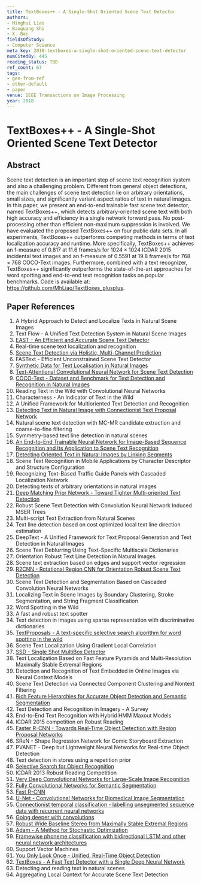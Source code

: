 ```yaml
---
title: TextBoxes++ - A Single-Shot Oriented Scene Text Detector
authors:
- Minghui Liao
- Baoguang Shi
- X. Bai
fieldsOfStudy:
- Computer Science
meta_key: 2018-textboxes-a-single-shot-oriented-scene-text-detector
numCitedBy: 445
reading_status: TBD
ref_count: 67
tags:
- gen-from-ref
- other-default
- paper
venue: IEEE Transactions on Image Processing
year: 2018
---
```


# TextBoxes++ - A Single-Shot Oriented Scene Text Detector

## Abstract

Scene text detection is an important step of scene text recognition system and also a challenging problem. Different from general object detections, the main challenges of scene text detection lie on arbitrary orientations, small sizes, and significantly variant aspect ratios of text in natural images. In this paper, we present an end-to-end trainable fast scene text detector, named TextBoxes++, which detects arbitrary-oriented scene text with both high accuracy and efficiency in a single network forward pass. No post-processing other than efficient non-maximum suppression is involved. We have evaluated the proposed TextBoxes++ on four public data sets. In all experiments, TextBoxes++ outperforms competing methods in terms of text localization accuracy and runtime. More specifically, TextBoxes++ achieves an f-measure of 0.817 at 11.6 frames/s for <inline-formula> <tex-math notation="LaTeX">$1024 \times 1024$ </tex-math></inline-formula> ICDAR 2015 incidental text images and an f-measure of 0.5591 at 19.8 frames/s for <inline-formula> <tex-math notation="LaTeX">$768 \times 768$ </tex-math></inline-formula> COCO-Text images. Furthermore, combined with a text recognizer, TextBoxes++ significantly outperforms the state-of-the-art approaches for word spotting and end-to-end text recognition tasks on popular benchmarks. Code is available at: <uri>https://github.com/MhLiao/TextBoxes_plusplus</uri>.

## Paper References

1. A Hybrid Approach to Detect and Localize Texts in Natural Scene Images
2. Text Flow - A Unified Text Detection System in Natural Scene Images
3. [EAST - An Efficient and Accurate Scene Text Detector](2017-east-an-efficient-and-accurate-scene-text-detector)
4. Real-time scene text localization and recognition
5. [Scene Text Detection via Holistic, Multi-Channel Prediction](2016-scene-text-detection-via-holistic-multi-channel-prediction)
6. FASText - Efficient Unconstrained Scene Text Detector
7. [Synthetic Data for Text Localisation in Natural Images](2016-synthetic-data-for-text-localisation-in-natural-images)
8. [Text-Attentional Convolutional Neural Network for Scene Text Detection](2016-text-attentional-convolutional-neural-network-for-scene-text-detection)
9. [COCO-Text - Dataset and Benchmark for Text Detection and Recognition in Natural Images](2016-coco-text-dataset-and-benchmark-for-text-detection-and-recognition-in-natural-images)
10. Reading Text in the Wild with Convolutional Neural Networks
11. Characterness - An Indicator of Text in the Wild
12. A Unified Framework for Multioriented Text Detection and Recognition
13. [Detecting Text in Natural Image with Connectionist Text Proposal Network](2016-detecting-text-in-natural-image-with-connectionist-text-proposal-network)
14. Natural scene text detection with MC-MR candidate extraction and coarse-to-fine filtering
15. Symmetry-based text line detection in natural scenes
16. [An End-to-End Trainable Neural Network for Image-Based Sequence Recognition and Its Application to Scene Text Recognition](2017-an-end-to-end-trainable-neural-network-for-image-based-sequence-recognition-and-its-application-to-scene-text-recognition)
17. [Detecting Oriented Text in Natural Images by Linking Segments](2017-detecting-oriented-text-in-natural-images-by-linking-segments)
18. Scene Text Recognition in Mobile Applications by Character Descriptor and Structure Configuration
19. Recognizing Text-Based Traffic Guide Panels with Cascaded Localization Network
20. Detecting texts of arbitrary orientations in natural images
21. [Deep Matching Prior Network - Toward Tighter Multi-oriented Text Detection](2017-deep-matching-prior-network-toward-tighter-multi-oriented-text-detection)
22. Robust Scene Text Detection with Convolution Neural Network Induced MSER Trees
23. Multi-script Text Extraction from Natural Scenes
24. Text line detection based on cost optimized local text line direction estimation
25. DeepText - A Unified Framework for Text Proposal Generation and Text Detection in Natural Images
26. Scene Text Deblurring Using Text-Specific Multiscale Dictionaries
27. Orientation Robust Text Line Detection in Natural Images
28. Scene text extraction based on edges and support vector regression
29. [R2CNN - Rotational Region CNN for Orientation Robust Scene Text Detection](2017-r2cnn-rotational-region-cnn-for-orientation-robust-scene-text-detection)
30. Scene Text Detection and Segmentation Based on Cascaded Convolution Neural Networks
31. Localizing Text in Scene Images by Boundary Clustering, Stroke Segmentation, and String Fragment Classification
32. Word Spotting in the Wild
33. A fast and robust text spotter
34. Text detection in images using sparse representation with discriminative dictionaries
35. [TextProposals - A text-specific selective search algorithm for word spotting in the wild](2017-textproposals-a-text-specific-selective-search-algorithm-for-word-spotting-in-the-wild)
36. Scene Text Localization Using Gradient Local Correlation
37. [SSD - Single Shot MultiBox Detector](2016-ssd-single-shot-multibox-detector)
38. Text Localization Based on Fast Feature Pyramids and Multi-Resolution Maximally Stable Extremal Regions
39. Detection and Recognition of Text Embedded in Online Images via Neural Context Models
40. Scene Text Detection via Connected Component Clustering and Nontext Filtering
41. [Rich Feature Hierarchies for Accurate Object Detection and Semantic Segmentation](2014-rich-feature-hierarchies-for-accurate-object-detection-and-semantic-segmentation)
42. Text Detection and Recognition in Imagery - A Survey
43. End-to-End Text Recognition with Hybrid HMM Maxout Models
44. ICDAR 2015 competition on Robust Reading
45. [Faster R-CNN - Towards Real-Time Object Detection with Region Proposal Networks](2015-faster-r-cnn-towards-real-time-object-detection-with-region-proposal-networks)
46. SReN - Shape Regression Network for Comic Storyboard Extraction
47. PVANET - Deep but Lightweight Neural Networks for Real-time Object Detection
48. Text detection in stores using a repetition prior
49. [Selective Search for Object Recognition](2013-selective-search-for-object-recognition)
50. ICDAR 2013 Robust Reading Competition
51. [Very Deep Convolutional Networks for Large-Scale Image Recognition](2015-very-deep-convolutional-networks-for-large-scale-image-recognition)
52. [Fully Convolutional Networks for Semantic Segmentation](2017-fully-convolutional-networks-for-semantic-segmentation)
53. [Fast R-CNN](2015-fast-r-cnn)
54. [U-Net - Convolutional Networks for Biomedical Image Segmentation](2015-u-net-convolutional-networks-for-biomedical-image-segmentation)
55. [Connectionist temporal classification - labelling unsegmented sequence data with recurrent neural networks](2006-connectionist-temporal-classification-labelling-unsegmented-sequence-data-with-recurrent-neural-networks)
56. [Going deeper with convolutions](2015-going-deeper-with-convolutions)
57. [Robust Wide Baseline Stereo from Maximally Stable Extremal Regions](2002-robust-wide-baseline-stereo-from-maximally-stable-extremal-regions)
58. [Adam - A Method for Stochastic Optimization](2015-adam-a-method-for-stochastic-optimization)
59. [Framewise phoneme classification with bidirectional LSTM and other neural network architectures](2005-framewise-phoneme-classification-with-bidirectional-lstm-and-other-neural-network-architectures)
60. Support Vector Machines
61. [You Only Look Once - Unified, Real-Time Object Detection](2016-you-only-look-once-unified-real-time-object-detection)
62. [TextBoxes - A Fast Text Detector with a Single Deep Neural Network](2017-textboxes-a-fast-text-detector-with-a-single-deep-neural-network)
63. Detecting and reading text in natural scenes
64. Aggregating Local Context for Accurate Scene Text Detection
